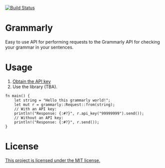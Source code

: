 [![Build Status](https://drone.thefx.co/api/badges/fx/grammarly-rs/status.svg)](https://drone.thefx.co/fx/grammarly-rs)

# Grammarly
Easy to use API for performing requests to the Grammarly API for checking your grammar in your sentences.

# Usage

1. [Obtain the API key](https://www.grammarbot.io/signup)
2. Use the library (TBA).

```rust,no_run
fn main() {
    let string = "Hello this grammarly world!";
    let mut r = grammarly::Request::from(string);
    // With an API key:
    println!("Response: {:#?}", r.api_key("99999999").send());
    // Without an API key:
    println!("Response: {:#?}", r.send());
}
```

# License
[This project is licensed under the MIT license.](LICENSE)
